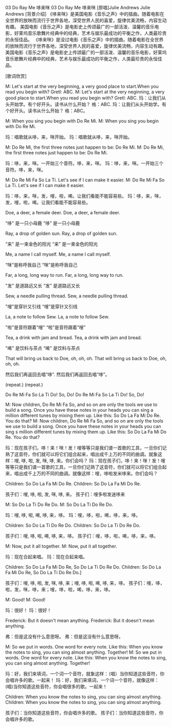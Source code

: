 03 Do Ray Me 哆来咪
03 Do Ray Me 哆来咪
[原唱]Julie Andrews
Julie Andrews
[背景介绍]
《哆来咪》是美国电影《音乐之声》中的插曲。随着电影在全世界的放映而流行于世界各地，深受世界人民的喜爱，旋律优美流畅，内容生动有趣。 美国电影《音乐之声》是电影史上传颂最广的一部活泼、温馨的音乐电影，好莱坞音乐歌舞片经典中的经典，艺术与娱乐最成功的平衡之作，人类最珍贵的永恒佳品。
《哆来咪》是没过电影《音乐之声》中的插曲。随着电影在全世界的放映而流行于世界各地，深受世界人民的喜爱，旋律优美流畅，内容生动有趣。 美国电影《音乐之声》是电影史上传颂最广的一部活泼、温馨的音乐电影，好莱坞音乐歌舞片经典中的经典，艺术与娱乐最成功的平衡之作，人类最珍贵的永恒佳品。

[歌词欣赏]

M: Let's start at the very beginning, a very good place to start.When you read you begin with?               Gretl: ABC.
M: Let's start at the very neginning, a very good place to start.When you read you begin with?               Gretl: ABC.
玛：让我们从头开始学。有个好开头。读书从什么开始？ 格：ABC.
玛：让我们从头开始学。有个好开头。读书从什么开始？ 格：ABC。

M: When you sing you begin with Do Re Mi.
M: When you sing you begin with Do Re Mi.

玛：唱歌就从哆，来，咪开始。
玛：唱歌就从哆，来，咪开始。

M: Do Re Mi, the first three notes just happen to be: Do Re Mi.
M: Do Re Mi, the first three notes just happen to be: Do Re Mi.

玛：哆，来，咪。一开始三个音符。哆，来，咪。
玛：哆，来，咪。一开始三个音符。哆，来，咪。

M: Do Re Mi Fa So La Ti. Let's see if I can make it easier.
M: Do Re Mi Fa So La Ti. Let's see if I can make it easier.

玛：哆，来，咪，发，嗖，啦，唏。让我们看能不能容易些。
玛：哆，来，咪，发，嗖，啦，唏。让我们看能不能容易些。

Doe, a deer, a female deer.
Doe, a deer, a female deer.

“哆" 是一只小母鹿
“哆” 是一只小母鹿

Ray, a drop of golden sun.
Ray, a drop of golden sun.

“来" 是一束金色的阳光
“来” 是一束金色的阳光

Me, a name I call myself.
Me, a name I call myself.

“咪"是称呼我自己
“咪”是称呼我自己

Far, a long, long way to run.
Far, a long, long way to run.

"发" 是道路远又长
“发” 是道路远又长

Sew, a needle pulling thread.
Sew, a needle pulling thread. 

"嗖"是穿针又引线
“嗖”是穿针又引线

La, a note to follow Sew. 
La, a note to follow Sew.

"啦"是音符跟着“嗖"
“啦”是音符跟着“嗖”

Tea, a drink with jam and bread. 
Tea, a drink with jam and bread.

"唏" 是饮料与茶点
“唏” 是饮料与茶点

That will bring us back to Doe, oh, oh, oh.
That will bring us back to Doe, oh, oh, oh.

然后我们再返回去唱“哆".
然后我们再返回去唱“哆”。

(repeat.)
(repeat.)

Do Re Mi Fa So La Ti Do! So, Do!
Do Re Mi Fa So La Ti Do! So, Do!

M: Now children, Do Re Mi Fa So, and so on are only the tools we use to build a song. Once you have these notes in your heads you can sing a million different tunes by mixing them up. Like this: So Do La Fa Mi Do Re. You do that? 
M: Now children, Do Re Mi Fa So, and so on are only the tools we use to build a song. Once you have these notes in your heads you can sing s million different tunes by mixing them up. Like this: So Do La Fa Mi Do Re. You do that?

玛：现在孩子们，哆！来！咪！发！嗖等等只是我们谱一首歌的工具，一旦你们记熟了这音符，你们就可以将它们组合起来，唱出成千上万的不同的曲调。就象这样：嗖, 哆, 啦, 发, 咪, 哆, 来。你们会吗？
玛：现在孩子们，哆！来！咪！发！嗖等等只是我们谱一首歌的工具，一旦你们记熟了这音符，你们就可以将它们组合起来，唱出成千上万的不同的曲调。就像这样：嗖，哆啦发米哆来。你们会吗？

Children: So Do La Fa Mi Do Re.
Children: So Do La Fa Mi Do Re.

孩子们：嗖, 哆, 啦, 发, 咪, 哆, 来。
孩子们：嗖多啦发迷哆来

M: So Do La Ti Do Re Do.
M: So Do La Ti Do Re Do.

玛：嗖, 哆, 啦, 唏, 哆, 来，哆。
玛：嗖，哆，啦，唏，哆，来，哆。

Children: So Do La Ti Do Re Do.
Children: So Do La Ti Do Re Do.

孩子们：嗖, 哆, 啦, 唏, 哆, 来，哆。
孩子们：嗖，哆，啦，唏，哆，来，哆。

M: Now, put it all together.
M: Now, put it all together.

玛：现在合起来唱。
玛：现在合起来唱。

Children: So Do La Fa Mi Do Re, So Do La Ti Do Re Do.
Children: So Do La Fa Mi Do Re, So Do La Ti Do Re Do.]

孩子们：嗖, 哆, 啦, 发, 咪, 哆, 来；嗖, 哆, 啦, 唏, 哆, 来，哆。
孩子们：嗖，哆，啦，发，咪，哆，来；嗖，哆，啦，唏，哆，来，哆。

M: Good!
M: Good!

玛：很好！
玛：很好！

Frederick: But it doesn't mean anything.
Frederick: But it doesn't mean anything.

弗：但是这没有什么意思呀。
弗：但是这没有什么意思呀。

M: So we put in words. One word for every note. Like this: When you know the notes to sing, you can sing almost anything. Together!
M: So we put in words. One word for every note. Like this: When you know the notes to sing, you can sing almost anything. Together!

玛：好，我们来填词，一个词一个音符，就象这样：（唱）当你知道这些音符，你会唱许多的歌。一起来！
玛：好，我们来填词，一个词一个音符，就像这样： (唱)当你知道这些音符，你会唱很多的歌。一起来！

Children: When you know the notes to sing, you can sing almost anything.
Children: When you know the notes to sing, you can sing almost anything.

孩子们：当你知道这些音符，你会唱许多的歌。
孩子们：当你知道这些音符，你会唱许多的歌。
